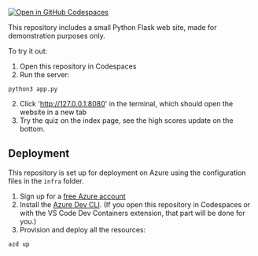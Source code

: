 [![Open in GitHub Codespaces](https://github.com/codespaces/badge.svg)](https://github.com/codespaces/new?hide_repo_select=true&repo=pamelafox%2Fflask-db-quiz-example)

This repository includes a small Python Flask web site, made for demonstration purposes only.

To try it out:

1. Open this repository in Codespaces
2. Run the server:

```console
python3 app.py
```

2. Click 'http://127.0.0.1:8080' in the terminal, which should open the website in a new tab
3. Try the quiz on the index page, see the high scores update on the bottom.

## Deployment

This repository is set up for deployment on Azure using the configuration files in the `infra` folder.

1. Sign up for a [free Azure account](https://azure.microsoft.com/free/?WT.mc_id=python-79461-pamelafox)
2. Install the [Azure Dev CLI](https://learn.microsoft.com/azure/developer/azure-developer-cli/install-azd?WT.mc_id=python-79461-pamelafox). (If you open this repository in Codespaces or with the VS Code Dev Containers extension, that part will be done for you.)
3. Provision and deploy all the resources:
```
azd up
```



